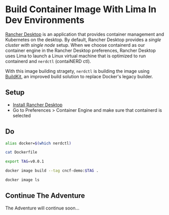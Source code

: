 # Build Container Image With Lima In Dev Environments

[Rancher Desktop](https://docs.rancherdesktop.io/) is an application that provides container management and Kubernetes on the desktop. By default, Rancher Desktop provides a *single cluster with single node* setup. When we choose containerd as our container engine in the Rancher Desktop preferences, Rancher Desktop uses Lima to launch a Linux virtual machine that is optimized to run containerd and `nerdctl` (contaiNERD ctl).

With this image building stragety, `nerdctl` is building the image using [BuildKit](https://docs.docker.com/build/buildkit/), an improved build solution to replace Docker's legacy builder.

## Setup

* [Install Rancher Desktop](https://docs.rancherdesktop.io/getting-started/installation)
* Go to Preferences > Container Engine and make sure that containerd is selected

## Do

```bash
alias docker=$(which nerdctl)

cat Dockerfile

export TAG=v0.0.1

docker image build --tag cncf-demo:$TAG .

docker image ls
```

## Continue The Adventure

The Adventure will continue soon...
